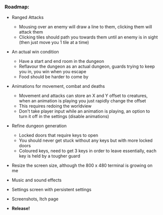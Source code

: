 ### **Roadmap:**
 * Ranged Attacks
    * Mousing over an enemy will draw a line to them, clicking them will attack them
    * Clicking tiles should path you towards them until an enemy is in sight (then just move you 1 tile at a time)

 * An actual win condition
    * Have a start and end room in the dungeon
    * Reflavour the dungeon as an actual dungeon, guards trying to keep you in, you win when you escape
    * Food should be harder to come by

 * Animations for movement, combat and deaths
    * Movement and attacks can store an X and Y offset to creatures, when an animation is playing you just rapidly change the offset
    * This requires redoing the worldview
    * Don't take player input while an animation is playing, an option to turn it off in the settings (disable animations)

 * Refine dungeon generation
    * Locked doors that require keys to open
    * You should never get stuck without any keys but with more locked doors
    * Coloured keys, need to get 3 keys in order to leave essentially, each key is held by a tougher guard

 * Resize the screen size, although the 800 x 480 terminal is growing on me

 * Music and sound effects

 * Settings screen with persistent settings

 * Screenshots, Itch page

 * **Release!**
